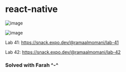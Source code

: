 # react-native

![image](https://github.com/ramaalmomani1/react-native/assets/129272396/9a409874-12dc-4a9f-862e-cb8d322fc915)


![image](https://github.com/ramaalmomani1/react-native/assets/129272396/64d3313d-dea9-42d0-b93d-ef1e63a603b5)



Lab 41: https://snack.expo.dev/@ramaalmomani/lab-41

Lab 42: https://snack.expo.dev/@ramaalmomani/lab-42

### Solved with Farah ^-^

